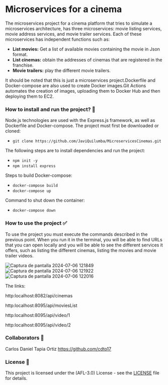 # Microservices for a cinema

<p>
The microservices project for a cinema platform that tries to simulate a microservices architecture, has three microservices: movie listing services, movie address services, and movie trailer services. Each of these microservices has independent functions such as:
  
- **List movies:** Get a list of available movies containing the movie in Json format.
- **List cinemas:** obtain the addresses of cinemas that are registered in the franchise.
- **Movie trailers:** play the different movie trailers.

It should be noted that this is just a microservices project.Dockerfile and Docker-compose are also used to create Docker images.Git Actions automates the creation of images, uploading them to Docker Hub and then deploying them to EC2.
</p>

### How to install and run the project? :wrench:
Node.js technologies are used with the Express.js framework, as well as Dockerfile and Docker-compose.
The project must first be downloaded or cloned:
- `git clone https://github.com/JaviQuilumba/MicroservicesCinemas.git`
  
The following steps are to install dependencies and run the project:
- `npm init -y`
- `npm install express`

Steps to build Docker-compose:
- `docker-compose build`
- `docker-compose up`

Command to shut down the container:
- `docker-compose down`

### How to use the project :white_check_mark:
<p>
To use the project you must execute the commands described in the previous point. When you run it in the terminal, you will be able to find URLs that you can open locally and you will be able to see the different services it offers, such as listing the different cinemas, listing the movies and movie trailer videos.
</p>

![Captura de pantalla 2024-07-06 121849](https://github.com/JaviQuilumba/MicroservicesCinemas/assets/167824357/51da0d8a-9c86-4cac-b5a8-bdbbea5981a5)
![Captura de pantalla 2024-07-06 121922](https://github.com/JaviQuilumba/MicroservicesCinemas/assets/167824357/2d890ea4-3e93-4eb8-846f-dc554e73d742)
![Captura de pantalla 2024-07-06 122016](https://github.com/JaviQuilumba/MicroservicesCinemas/assets/167824357/127ddf0e-8f23-4ad9-a6ac-6a6c9ed4a761)

The links:

http:localhost:8082/api/cinemas

http:localhost:8095/api/moviesList

http:localhost:8095/api/video/1

http:localhost:8095/api/video/2

###  Collaborators :boy:
Carlos Daniel Tapia Ortiz
https://github.com/cdto17

###  License :page_facing_up: 
This project is licensed under the (AFL-3.0) License - see the [LICENSE](https://opensource.org/license/afl-3-0-php) file for details.

